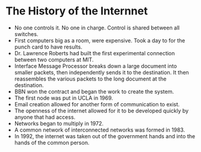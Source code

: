 # The History of the Internnet 

* No one controls it. No one in charge. Control is shared between all switches. 
* First computers big as a room, were expensive. Took a day to for the punch card to have results. 
* Dr. Lawrence Roberts had built the first experimental connection between two computers at MIT.
* Interface Message Processor breaks down a large document into smaller packets, then independently sends it to the destination. It then reassembles the various packets to the long document at the destination. 
* BBN won the contract and began the work to create the system.
* The first node was put in UCLA in 1969.
* Email creation allowed for another form of communication to exist.
* The openness of the internet allowed for it to be developed quickly by anyone that had access. 
* Networks began to multiply in 1972.
* A common network of interconnected networks was formed in 1983. 
* In 1992, the internet was taken out of the government hands and into the hands of the common person. 
